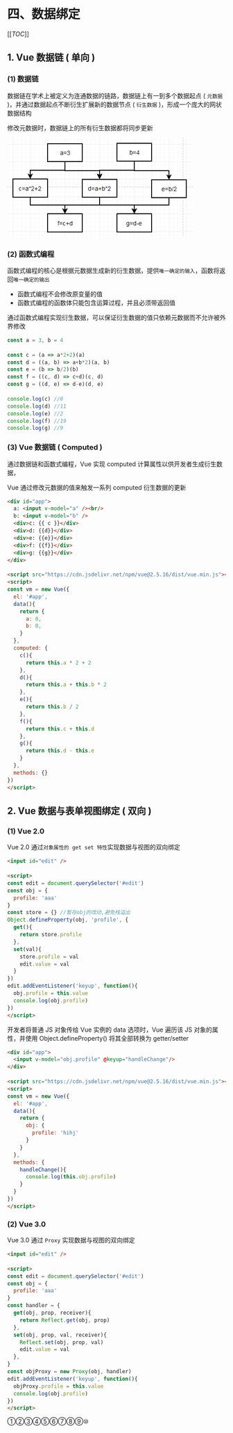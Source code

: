 # 四、数据绑定

[[_TOC_]]

## 1. Vue 数据链 ( 单向 )

### (1) 数据链

数据链在学术上被定义为连通数据的链路，数据链上有一到多个数据起点 ( `元数据` )，并通过数据起点不断衍生扩展新的数据节点 ( `衍生数据` )，形成一个庞大的网状数据结构

修改元数据时，数据链上的所有衍生数据都将同步更新

![数据链](../../../images/前端工程化/Vue/数据链.png)

### (2) 函数式编程

函数式编程的核心是根据元数据生成新的衍生数据，提供`唯一确定的输入`，函数将返回`唯一确定的输出`

* 函数式编程不会修改原变量的值
* 函数式编程的函数体只能包含运算过程，并且必须带返回值

通过函数式编程实现衍生数据，可以保证衍生数据的值只依赖元数据而不允许被外界修改

```javascript
const a = 3, b = 4

const c = (a => a*2+2)(a)
const d = ((a, b) => a+b*2)(a, b)
const e = (b => b/2)(b)
const f = ((c, d) => c+d)(c, d)
const g = ((d, e) => d-e)(d, e)

console.log(c) //8
console.log(d) //11
console.log(e) //2
console.log(f) //19
console.log(g) //9
```

### (3) Vue 数据链 ( Computed )

通过数据链和函数式编程，Vue 实现 computed 计算属性以供开发者生成衍生数据，

Vue 通过修改元数据的值来触发一系列 computed 衍生数据的更新

```html
<div id="app">
  a: <input v-model="a" /><br/>
  b: <input v-model="b" />
  <div>c: {{ c }}</div>
  <div>d: {{d}}</div>
  <div>e: {{e}}</div>
  <div>f: {{f}}</div>
  <div>g: {{g}}</div>
</div>

<script src="https://cdn.jsdelivr.net/npm/vue@2.5.16/dist/vue.min.js"></script>
<script>
const vm = new Vue({
  el: '#app',
  data(){
    return {
      a: 0,
      b: 0,
    }
  },
  computed: {
    c(){
      return this.a * 2 + 2
    },
    d(){
      return this.a + this.b * 2
    },
    e(){
      return this.b / 2
    },
    f(){
      return this.c + this.d
    },
    g(){
      return this.d - this.e
    }
  },
  methods: {}
})
</script>
```

## 2. Vue 数据与表单视图绑定 ( 双向 )

### (1) Vue 2.0

Vue 2.0 通过`对象属性的 get set 特性`实现数据与视图的双向绑定

```html
<input id="edit" />

<script>
const edit = document.querySelector('#edit')
const obj = {
  profile: 'aaa'
}
const store = {} //暂存obj的改动,避免栈溢出
Object.defineProperty(obj, 'profile', {
  get(){
    return store.profile
  },
  set(val){
    store.profile = val
    edit.value = val
  }
})
edit.addEventListener('keyup', function(){
  obj.profile = this.value
  console.log(obj.profile)
})
</script>
```

开发者将普通 JS 对象传给 Vue 实例的 data 选项时，Vue 遍历该 JS 对象的属性，并使用 Object.defineProperty() 将其全部转换为 getter/setter

```html
<div id="app">
  <input v-model="obj.profile" @keyup="handleChange"/>
</div>

<script src="https://cdn.jsdelivr.net/npm/vue@2.5.16/dist/vue.min.js"></script>
<script>
const vm = new Vue({
  el: '#app',
  data(){
    return {
      obj: {
        profile: 'hihj'
      }
    }
  },
  methods: {
    handleChange(){
      console.log(this.obj.profile)
    }
  }
})
</script>
```

### (2) Vue 3.0

Vue 3.0 通过 `Proxy` 实现数据与视图的双向绑定

```html
<input id="edit" />

<script>
const edit = document.querySelector('#edit')
const obj = {
  profile: 'aaa'
}
const handler = {
  get(obj, prop, receiver){
    return Reflect.get(obj, prop)
  },
  set(obj, prop, val, receiver){
    Reflect.set(obj, prop, val)
    edit.value = val
  },
}
const objProxy = new Proxy(obj, handler)
edit.addEventListener('keyup', function(){
  objProxy.profile = this.value
  console.log(obj.profile)
})
</script>
```

①②③④⑤⑥⑦⑧⑨⑩
